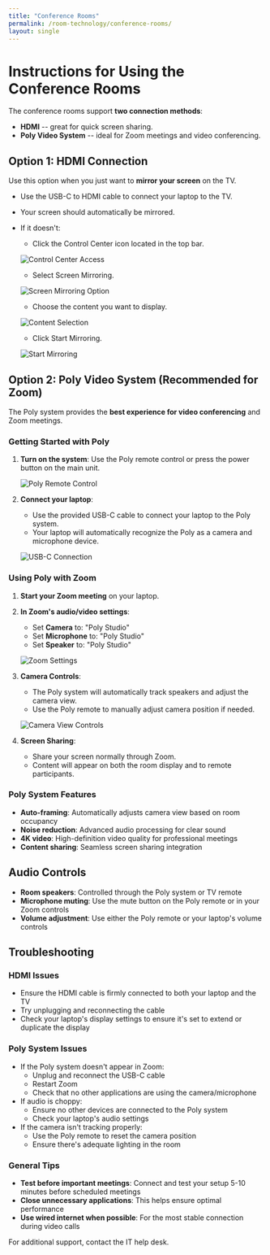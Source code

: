 ```yaml
---
title: "Conference Rooms"
permalink: /room-technology/conference-rooms/
layout: single
---
```


# Instructions for Using the Conference Rooms

The conference rooms support **two connection methods**:

- **HDMI** -- great for quick screen sharing.
- **Poly Video System** -- ideal for Zoom meetings and video conferencing.

## Option 1: HDMI Connection

Use this option when you just want to **mirror your screen** on the TV.

- Use the USB-C to HDMI cable to connect your laptop to the TV.
- Your screen should automatically be mirrored.
- If it doesn't:
  - Click the Control Center icon located in the top bar.

   ![Control Center Access](/assets/images/room-technology/huddle-rooms/mac-control-center-bar.png)

  - Select Screen Mirroring.

  ![Screen Mirroring Option](/assets/images/room-technology/huddle-rooms/mac-screen-mirroring-panel.png)

  - Choose the content you want to display.

  ![Content Selection](/assets/images/room-technology/huddle-rooms/mac-content-selection.png)

  - Click Start Mirroring.

  ![Start Mirroring](/assets/images/room-technology/huddle-rooms/mac-mirroring-options.png)

## Option 2: Poly Video System (Recommended for Zoom)

The Poly system provides the **best experience for video conferencing** and Zoom meetings.

### Getting Started with Poly

1. **Turn on the system**: Use the Poly remote control or press the power button on the main unit.

   ![Poly Remote Control](/assets/images/room-technology/conference-rooms/mac-display-selection.png)

2. **Connect your laptop**:
   - Use the provided USB-C cable to connect your laptop to the Poly system.
   - Your laptop will automatically recognize the Poly as a camera and microphone device.

   ![USB-C Connection](/assets/images/room-technology/conference-rooms/airplay-code-entry.png)

### Using Poly with Zoom

1. **Start your Zoom meeting** on your laptop.

2. **In Zoom's audio/video settings**:
   - Set **Camera** to: "Poly Studio"
   - Set **Microphone** to: "Poly Studio"
   - Set **Speaker** to: "Poly Studio"

   ![Zoom Settings](/assets/images/room-technology/conference-rooms/sharelink-browser.png)

3. **Camera Controls**:
   - The Poly system will automatically track speakers and adjust the camera view.
   - Use the Poly remote to manually adjust camera position if needed.

   ![Camera View Controls](/assets/images/room-technology/conference-rooms/mac-mirroring-status.png)

4. **Screen Sharing**:
   - Share your screen normally through Zoom.
   - Content will appear on both the room display and to remote participants.

### Poly System Features

- **Auto-framing**: Automatically adjusts camera view based on room occupancy
- **Noise reduction**: Advanced audio processing for clear sound
- **4K video**: High-definition video quality for professional meetings
- **Content sharing**: Seamless screen sharing integration

## Audio Controls

- **Room speakers**: Controlled through the Poly system or TV remote
- **Microphone muting**: Use the mute button on the Poly remote or in your Zoom controls
- **Volume adjustment**: Use either the Poly remote or your laptop's volume controls

## Troubleshooting

### HDMI Issues
- Ensure the HDMI cable is firmly connected to both your laptop and the TV
- Try unplugging and reconnecting the cable
- Check your laptop's display settings to ensure it's set to extend or duplicate the display

### Poly System Issues
- If the Poly system doesn't appear in Zoom:
  - Unplug and reconnect the USB-C cable
  - Restart Zoom
  - Check that no other applications are using the camera/microphone
- If audio is choppy:
  - Ensure no other devices are connected to the Poly system
  - Check your laptop's audio settings
- If the camera isn't tracking properly:
  - Use the Poly remote to reset the camera position
  - Ensure there's adequate lighting in the room

### General Tips
- **Test before important meetings**: Connect and test your setup 5-10 minutes before scheduled meetings
- **Close unnecessary applications**: This helps ensure optimal performance
- **Use wired internet when possible**: For the most stable connection during video calls

For additional support, contact the IT help desk.
